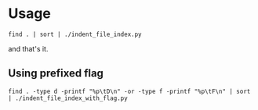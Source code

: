 Usage
===============

```
find . | sort | ./indent_file_index.py
```

and that's it.

Using prefixed flag
--------------------------------

```
find . -type d -printf "%p\tD\n" -or -type f -printf "%p\tF\n" | sort | ./indent_file_index_with_flag.py
```
